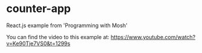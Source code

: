 # counter-app
React.js example from 'Programming with Mosh' 

You can find the video to this example at:
https://www.youtube.com/watch?v=Ke90Tje7VS0&t=1299s
